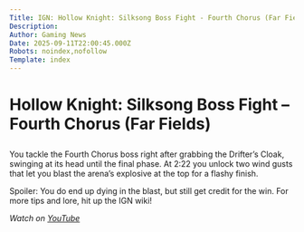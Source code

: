 ```yaml
---
Title: IGN: Hollow Knight: Silksong Boss Fight - Fourth Chorus (Far Fields)
Description: 
Author: Gaming News
Date: 2025-09-11T22:00:45.000Z
Robots: noindex,nofollow
Template: index
---
```

<h1>
  
  
  Hollow Knight: Silksong Boss Fight – Fourth Chorus (Far Fields)
</h1>

<p>You tackle the Fourth Chorus boss right after grabbing the Drifter’s Cloak, swinging at its head until the final phase. At 2:22 you unlock two wind gusts that let you blast the arena’s explosive at the top for a flashy finish.</p>

<p>Spoiler: You do end up dying in the blast, but still get credit for the win. For more tips and lore, hit up the IGN wiki!</p>

<p><em>Watch on <a href="https://www.youtube.com/watch?v=RkfMy10LYP8" rel="noopener noreferrer">YouTube</a></em></p>

